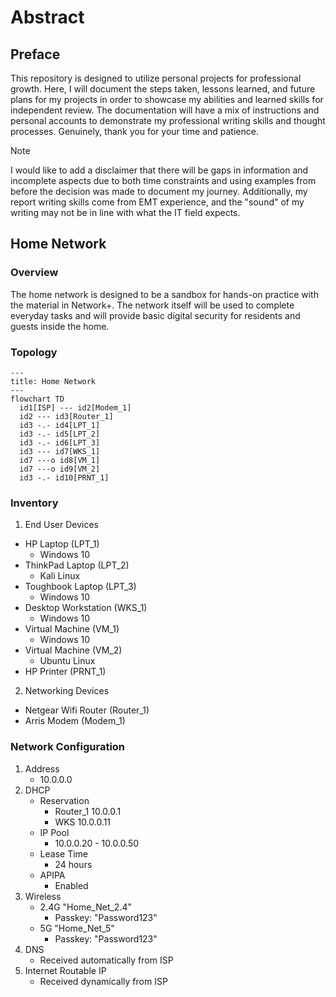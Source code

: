 # Abstract

## Preface
This repository is designed to utilize personal projects for professional growth. Here, I will document the steps taken, lessons learned, and future plans for my projects in order to showcase my abilities and learned skills for independent review. 
The documentation will have a mix of instructions and personal accounts to demonstrate my professional writing skills and thought processes. Genuinely, thank you for your time and patience.
> [!Note]
> I would like to add a disclaimer that there will be gaps in information and incomplete aspects due to both time constraints and using examples from before the decision was made to document my journey. Additionally, my report writing skills come from
> EMT experience, and the "sound" of my writing may not be in line with what the IT field expects.

## Home Network
### Overview
The home network is designed to be a sandbox for hands-on practice with the material in Network+. The network itself will be used to complete everyday tasks and will provide basic digital security for residents and guests inside the home.

### Topology

```mermaid
---
title: Home Network
---
flowchart TD
  id1[ISP] --- id2[Modem_1]
  id2 --- id3[Router_1]
  id3 -.- id4[LPT_1]
  id3 -.- id5[LPT_2]
  id3 -.- id6[LPT_3]
  id3 --- id7[WKS_1]
  id7 ---o id8[VM_1]
  id7 ---o id9[VM_2]
  id3 -.- id10[PRNT_1]

```


### Inventory
1. End User Devices
  - HP Laptop (LPT_1)
    - Windows 10
  - ThinkPad Laptop (LPT_2)
    - Kali Linux
  - Toughbook Laptop (LPT_3)
    - Windows 10
  - Desktop Workstation (WKS_1)
    - Windows 10
  - Virtual Machine (VM_1)
    - Windows 10
  - Virtual Machine (VM_2)
    - Ubuntu Linux
  - HP Printer (PRNT_1)
2. Networking Devices
  - Netgear Wifi Router (Router_1)
  - Arris Modem (Modem_1)

### Network Configuration
1. Address
   - 10.0.0.0
2. DHCP
   - Reservation
     - Router_1 10.0.0.1
     - WKS 10.0.0.11
   - IP Pool
     - 10.0.0.20 - 10.0.0.50
   - Lease Time
     - 24 hours
   - APIPA
     - Enabled
3. Wireless
   - 2.4G "Home_Net_2.4"
     - Passkey: "Password123"
   - 5G "Home_Net_5"
     - Passkey: "Password123"
5. DNS
   - Received automatically from ISP
6. Internet Routable IP
   - Received dynamically from ISP
